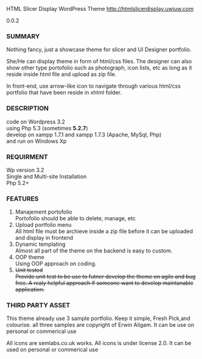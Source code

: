 HTML Slicer Display WordPress Theme http://htmlslicerdisplay.uwiuw.com

0.0.2

<h3>SUMMARY</h3>

Nothing fancy, just a showcase theme for slicer and UI Designer portfolio.
<p>She/He can display theme in form of html/css files. The designer can also show other
    type portofolio such as photograph, icon lists, etc as long as it reside inside html
    file and upload as zip file.</p>
<p> In front-end, use arrow-like icon to navigate through
    various html/css portfolio that have been reside in xhtml folder.</p>

<h3>DESCRIPTION</h3>
code on Wordpress 3.2<br/> using Php 5.3 (sometimes <strong> 5.2.7</strong>)<br/>
develop on xampp 1.7.1 and xampp 1.7.3 (Apache, MySql, Php) <br/>
and run on Windows Xp

<h3>REQUIRMENT</h3>
Wp version 3.2<br/>
Single and Multi-site Installation<br/>
Php 5.2+<br/>

<h3>FEATURES</h3>
<ol>
    <li>Manajement portofolio
        <br/>Portofolio should be able to delete, manage, etc
    </li>
    <li>Upload portfolio menu
        <br/>All html file must be archieve inside a zip file before it can be uploaded and display in frontend
    </li>
    <li>Dynamic templating
        <br/>Almost all part of the theme on the backend is easy to custom.
    </li>
    <li>OOP theme
        <br/>Using OOP approach on coding.
    </li>
    <li><del>Unit tested
            <br/>Provide unit test to be use to futner develop the theme on agile and
            bug free. A realy helpful approach if someone want to develop maintanable
            application.</del>
    </li>
</ol>

<H3>THIRD PARTY ASSET</H3>
<p>This theme already use 3 sample portfolio. Keep it simple, Fresh Pick,and colourise. all three samples are copyright of Erwin Aligam. It can be use on personal or commerical use</p>
<p>All icons are semlabs.co.uk works. All icons is under license 2.0. It can be used on personal or commerical use</p>